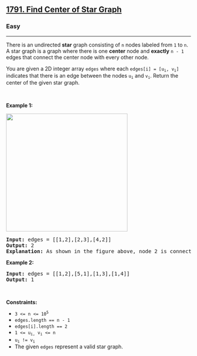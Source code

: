 <h2><a href="https://leetcode.com/problems/find-center-of-star-graph/">1791. Find Center of Star Graph</a></h2><h3>Easy</h3><hr><div bis_skin_checked="1"><p>There is an undirected <strong>star</strong> graph consisting of <code>n</code> nodes labeled from <code>1</code> to <code>n</code>. A star graph is a graph where there is one <strong>center</strong> node and <strong>exactly</strong> <code>n - 1</code> edges that connect the center node with every other node.</p>

<p>You are given a 2D integer array <code>edges</code> where each <code>edges[i] = [u<sub>i</sub>, v<sub>i</sub>]</code> indicates that there is an edge between the nodes <code>u<sub>i</sub></code> and <code>v<sub>i</sub></code>. Return the center of the given star graph.</p>

<p>&nbsp;</p>
<p><strong class="example">Example 1:</strong></p>
<img alt="" src="https://assets.leetcode.com/uploads/2021/02/24/star_graph.png" style="width: 331px; height: 321px;">
<pre><strong>Input:</strong> edges = [[1,2],[2,3],[4,2]]
<strong>Output:</strong> 2
<strong>Explanation:</strong> As shown in the figure above, node 2 is connected to every other node, so 2 is the center.
</pre>

<p><strong class="example">Example 2:</strong></p>

<pre><strong>Input:</strong> edges = [[1,2],[5,1],[1,3],[1,4]]
<strong>Output:</strong> 1
</pre>

<p>&nbsp;</p>
<p><strong>Constraints:</strong></p>

<ul>
	<li><code>3 &lt;= n &lt;= 10<sup>5</sup></code></li>
	<li><code>edges.length == n - 1</code></li>
	<li><code>edges[i].length == 2</code></li>
	<li><code>1 &lt;= u<sub>i,</sub> v<sub>i</sub> &lt;= n</code></li>
	<li><code>u<sub>i</sub> != v<sub>i</sub></code></li>
	<li>The given <code>edges</code> represent a valid star graph.</li>
</ul>
</div>